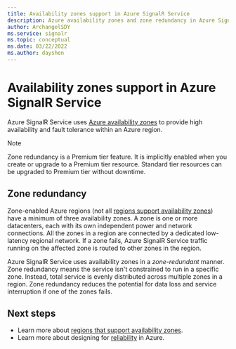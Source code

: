 ```yaml
---
title: Availability zones support in Azure SignalR Service
description: Azure availability zones and zone redundancy in Azure SignalR Service 
author: ArchangelSDY
ms.service: signalr
ms.topic: conceptual
ms.date: 03/22/2022
ms.author: dayshen
---
```


# Availability zones support in Azure SignalR Service

Azure SignalR Service uses [Azure availability zones](../availability-zones/az-overview.md#availability-zones) to provide high availability and fault tolerance within an Azure region.

> [!NOTE]
> Zone redundancy is a Premium tier feature. It is implicitly enabled when you create or upgrade to a Premium tier resource. Standard tier resources can be upgraded to Premium tier without downtime.

## Zone redundancy

Zone-enabled Azure regions (not all [regions support availability zones](../availability-zones/az-region.md)) have a minimum of three availability zones. A zone is one or more datacenters, each with its own independent power and network connections. All the zones in a region are connected by a dedicated low-latency regional network. If a zone fails, Azure SignalR Service traffic running on the affected zone is routed to other zones in the region.

Azure SignalR Service uses availability zones in a *zone-redundant* manner. Zone redundancy means the service isn't constrained to run in a specific zone. Instead, total service is evenly distributed across multiple zones in a region. Zone redundancy reduces the potential for data loss and service interruption if one of the zones fails.

## Next steps

* Learn more about [regions that support availability zones](../availability-zones/az-region.md).
* Learn more about designing for [reliability](/azure/architecture/framework/resiliency/app-design) in Azure.
